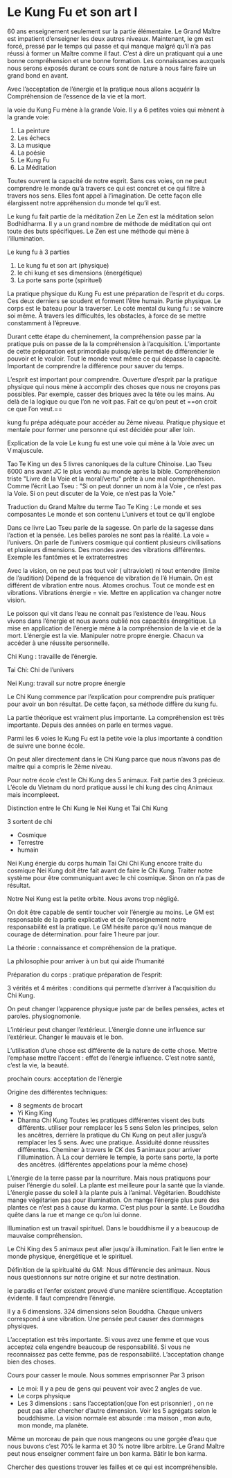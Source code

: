 # Le Kung Fu et son art I

60 ans enseignement seulement sur la partie élémentaire. Le Grand Maître est impatient d’enseigner les deux autres niveaux.  Maintenant, le gm est forcé, pressé par le temps qui passe et qui manque malgré qu’il n’a pas réussi à former un  Maître comme il faut.  C’est à dire un pratiquant qui a une bonne compréhension et une bonne formation. Les connaissances auxquels nous serons exposés durant ce cours sont de nature à nous faire faire un grand bond en avant.

Avec l’acceptation de l’énergie et la pratique nous allons acquérir la Compréhension de l’essence de la vie et la mort.

la voie du Kung Fu mène à  la grande Voie.
Il y a 6 petites voies qui mènent à la grande voie:
1. La peinture
2. Les échecs
3. La musique
4. La poésie
5. Le Kung Fu
6. La Méditation

Toutes ouvrent la capacité de notre esprit. Sans ces voies, on ne peut comprendre le monde qu’à travers ce qui est concret et ce qui filtre à travers nos sens. Elles font appel à l’imagination. De cette façon elle élargissent notre appréhension du monde tel qu’il est.

Le kung fu fait partie de la méditation Zen
Le Zen est la méditation selon Bodhidharma. Il y a un grand nombre de méthode de méditation qui ont toute des buts spécifiques. Le Zen est une méthode qui mène à l’illumination. 

Le kung fu à 3 parties 
1. Le kung fu  et son art (physique)
2. le chi kung et ses dimensions (énergétique)
3. La porte sans porte (spirituel)

La pratique physique du Kung Fu est une préparation de l’esprit et du corps.  Ces deux derniers se soudent et forment l’être humain. Partie physique. Le corps est le bateau pour la traverser.
Le coté mental du kung fu : se vaincre soi même. À travers les difficultés, les obstacles, à force de se mettre constamment à l’épreuve. 

Durant cette étape du cheminement, la compréhension passe par la pratique puis on passe de la la compréhension à l’acquisition.  L’importante de cette préparation est primordiale puisqu’elle permet de  différencier le pouvoir et le vouloir. Tout le monde veut même ce qui dépasse la capacité. Important de comprendre la différence pour sauver du temps.

L’esprit est important pour comprendre. Ouverture d’esprit par la pratique physique qui nous mène à accomplir des choses que nous ne croyons pas possibles. Par exemple, casser des briques avec la tête ou les mains.
Au delà de la logique ou que l’on ne voit pas. 
Fait ce qu’on peut et ==on croit ce que l’on veut.==

kung fu prépa adéquate pour accéder au 2ème niveau.
Pratique physique et mentale pour former une personne qui est décidée pour aller loin. 

Explication de la voie 
Le kung fu est une voie qui mène à la Voie avec un V majuscule.

Tao Te King un des 5 livres canoniques de la culture Chinoise. Lao Tseu 6000 ans avant JC le plus vendu au monde après la bible. Compréhension triste "Livre de la Voie et la moral/vertu" prête à une mal compréhension. Comme l’écrit Lao Tseu : "Si on peut donner un nom à la Voie , ce n’est pas la Voie. Si on peut discuter de la Voie, ce n’est pas la Voie." 

Traduction du Grand Maître du terme Tao Te King :
Le monde et ses composantes 
Le monde et son contenu
L’univers et tout ce qu’il englobe

Dans ce livre Lao Tseu parle de la sagesse. On parle de la sagesse dans l’action et la pensée. Les belles paroles ne sont pas la réalité. La voie = l’univers. 
On parle de l’univers cosmique qui contient plusieurs civilisations et plusieurs dimensions. Des mondes avec des vibrations différentes.  Exemple les fantômes et le extraterrestres 

Avec la vision, on ne peut pas tout voir ( ultraviolet) ni tout entendre (limite de l’audition)
Dépend de la fréquence de vibration de l’ê Humain. On est différent de vibration entre nous. Atomes crochus. Tout ce monde est en vibrations. Vibrations énergie = vie. Mettre en application va changer notre vision. 

Le poisson qui vit dans l’eau ne connait pas l’existence de l’eau. 
Nous vivons dans l’énergie et nous avons oublié nos capacités énergétique. 
La mise en application de l’énergie mène à la compréhension de la vie et de la mort. 
L’énergie est la vie.
Manipuler notre propre énergie. Chacun va accéder à une réussite personnelle.

Chi Kung : travaille de l’énergie.

Tai Chi:  Chi de l’univers

Nei Kung: travail sur notre propre énergie


Le Chi Kung commence par l’explication pour comprendre puis pratiquer pour avoir un bon résultat. De cette façon, sa méthode diffère du kung fu.

La partie théorique est vraiment plus importante.
La compréhension est très importante. Depuis des années on parle en termes vague. 

Parmi les 6 voies le Kung Fu est la petite voie la plus importante à condition de suivre une bonne école. 

On peut aller directement dans le Chi Kung parce que nous n’avons pas de maitre qui a compris le 2ème niveau. 

Pour notre école c’est le Chi Kung des 5 animaux. Fait partie des 3 précieux.
L’école du Vietnam du nord pratique aussi le chi kung des cinq Animaux mais incompleeet.

Distinction entre le Chi Kung le Nei Kung et Tai Chi Kung

3 sortent de chi
- Cosmique
- Terrestre
- humain

Nei Kung énergie du corps humain
Tai Chi Chi Kung encore traite du cosmique
Nei Kung doit être fait avant de faire le Chi Kung.
Traiter notre système pour être communiquant avec le chi cosmique. Sinon on n’a pas de résultat.

Notre Nei Kung est la petite orbite. Nous avons trop négligé. 

On doit être capable de sentir toucher voir l’énergie au moins.
Le GM est responsable de la partie explicative et de l’enseignement notre responsabilité est la pratique. Le GM hésite parce qu’il nous manque de courage de détermination. pour faire 1 heure par jour. 

La théorie : connaissance et compréhension de la pratique.

La philosophie pour arriver à un but qui aide l’humanité

Préparation du corps : pratique
préparation de l’esprit:

3 vérités et 4 mérites : conditions qui permette d’arriver à l’acquisition du Chi Kung. 

On peut changer l’apparence physique juste par de belles pensées, actes et paroles.
physiognomonie. 

L’intérieur peut changer l’extérieur.
L’énergie donne une influence sur l’extérieur. Changer le mauvais et le bon. 

L’utilisation d’une chose est différente de la nature de cette chose.
Mettre l’emphase mettre l’accent : effet de l’énergie influence. C’est notre santé, c’est la vie, la beauté. 

prochain cours: acceptation de l’énergie

Origine des différentes techniques: 
- 8 segments de brocart
- Yi King King
- Dharma Chi Kung
Toutes les pratiques différentes visent des buts différents. utiliser pour remplacer les 5 sens
Selon les principes, selon les ancêtres, derrière la pratique du Chi Kung on peut aller jusgu’à remplacer les 5 sens. Avec une pratique. Assiduité donne réussites différentes. Cheminer à travers le CK des 5 animaux pour arriver l’illumination. 
À La cour derrière le temple, la porte sans porte, la porte des ancêtres. (différentes appelations pour la même chose)

L’énergie de la terre passe par la nourriture. Mais nous pratiquons pour puiser l’énergie du soleil. La plante est meilleure pour la santé que la viande. L’énergie passe du soleil à la plante puis à l’animal. Végétarien. Bouddhiste mange végétarien pas pour illumination. On mange l’énergie plus pure des plantes ce n’est pas à cause du karma. C’est plus pour la santé. Le Bouddha quête dans la rue et mange ce qu’on lui donne. 

Illumination est un travail spirituel. Dans le bouddhisme il y a beaucoup de mauvaise compréhension. 

Le Chi King des 5 animaux peut aller jusqu'à illumination. Fait le lien entre le monde physique, énergétique et le spirituel. 

Définition de la spiritualité du GM:  Nous différencie des animaux. Nous nous questionnons sur notre origine et sur notre destination. 

le paradis et l’enfer existent prouvé d’une manière scientifique. Acceptation évidente. Il faut comprendre l’énergie. 

Il y a 6 dimensions. 324 dimensions selon Bouddha. Chaque univers correspond à une vibration. 
Une pensée peut causer des dommages physiques. 

L’acceptation est très importante. Si vous avez une femme et que vous acceptez cela engendre beaucoup de responsabilité. Si vous ne reconnaissez pas cette femme, pas de responsabilité. L’acceptation change bien des choses. 

Cours pour casser le moule. Nous sommes emprisonner Par 3 prison
- Le moi: Il y a peu de gens qui peuvent voir avec 2 angles de vue. 
- Le corps physique 
- Les 3 dimensions : sans l’acceptation(que l’on est prisonnier) , on ne peut pas aller chercher d’autre dimension. 
Voir les 5 agrégats selon le bouddhisme.
La vision normale est absurde : ma maison , mon auto, mon monde, ma planète. 

Même un morceau de pain que nous mangeons ou une gorgée d’eau que nous buvons c’est 70% le karma et 30 % notre libre arbitre. Le Grand Maître peut nous enseigner comment faire un bon karma. Bâtir le bon karma. 

Chercher des questions trouver les failles et ce qui est incompréhensible. 